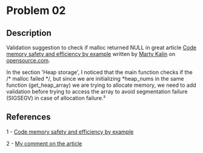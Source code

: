 # Problem 02

## Description

Validation suggestion to check if malloc returned NULL in great article [Code memory safety and efficiency by example](https://opensource.com/article/21/8/memory-programming-c) written by [Marty Kalin](https://condor.depaul.edu/mkalin/) on [opensource.com](https://opensource.com).

In the section 'Heap storage', I noticed that the main function checks if the /\* malloc failed \*/, but since we are initializing *heap_nums in the same function (get_heap_array) we are trying to allocate memory, we need to add validation before trying to access the array to avoid segmentation failure (SIGSEGV) in case of allocation failure.²

## References

1 - [Code memory safety and efficiency by example](https://opensource.com/article/21/8/memory-programming-c)

2 - [My comment on the article](https://opensource.com/article/21/8/memory-programming-c#comment-217606)
